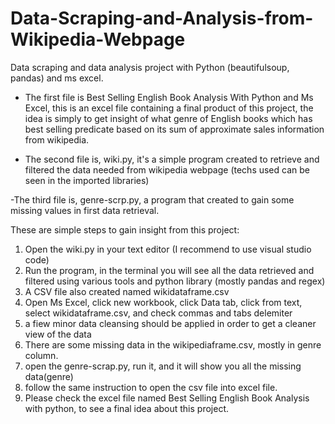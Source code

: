# Data-Scraping-and-Analysis-from-Wikipedia-Webpage
Data scraping and data analysis project with Python (beautifulsoup, pandas) and ms excel. 

- The first file is Best Selling English Book Analysis With Python and Ms Excel, this is an excel file containing a final product of this project, the idea is simply to get insight of what genre of English books which has best selling predicate based on its sum of approximate sales information from wikipedia. 

- The second file is, wiki.py, it's a simple program created to retrieve and filtered the data needed from wikipedia webpage
(techs used can be seen in the imported libraries) 

-The third file is, genre-scrp.py, a program that created to gain some missing values in first data retrieval. 


These are simple steps to gain insight from this project:

1. Open the wiki.py in your text editor (I recommend to use visual studio code)
2. Run the program, in the terminal you will see all the data retrieved and filtered using various tools and python library
  (mostly pandas and regex) 
3. A CSV file also created named wikidataframe.csv
4. Open Ms Excel, click new workbook, click Data tab, click from text, select wikidataframe.csv, and check commas and tabs delemiter
5. a fiew minor data cleansing should be applied in order to get a cleaner view of the data
6. There are some missing data in the wikipediaframe.csv, mostly in genre column. 
7. open the genre-scrap.py, run it, and it will show you all the missing data(genre)
8. follow the same instruction to open the csv file into excel file. 
9. Please check the excel file named Best Selling English Book Analysis with python, to see a final idea about this project. 
